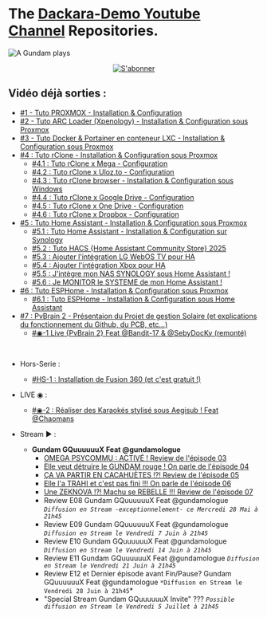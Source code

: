 # The [Dackara-Demo Youtube Channel](https://www.youtube.com/@DackaraDemo) Repositories.
![A Gundam plays](https://github.com/user-attachments/assets/aa72fcc5-6f89-4134-8a33-9daa11de5709)

<p align="center"><a href="https://www.youtube.com/@DackaraDemo">
  <img src="https://github.com/user-attachments/assets/fc61423e-8aa4-47c3-996b-f53c2a6bde5d" alt="S'abonner"/>
</a></p>

## Vidéo déjà sorties :
- [#1 - Tuto PROXMOX - Installation & Configuration](https://github.com/Dackara/Demo/blob/main/Video/%231%20-%20Tuto%20PROXMOX%20-%20Installation%20%26%20Configuration.md)
- [#2 - Tuto ARC Loader (Xpenology) - Installation & Configuration sous Proxmox](https://github.com/Dackara/Demo/blob/main/Video/%232%20-%20Tuto%20ARC%20Loader%20(Xpenology)%20-%20Installation%20%26%20Configuration%20sous%20Proxmox.md)
- [#3 - Tuto Docker & Portainer en conteneur LXC - Installation & Configuration sous Proxmox](https://github.com/Dackara/Demo/blob/main/Video/%233%20-%20Tuto%20Docker%20%26%20Portainer%20en%20conteneur%20LXC%20-%20Installation%20%26%20Configuration%20sous%20Proxmox.md)
- [#4 : Tuto rClone - Installation & Configuration sous Proxmox](https://github.com/Dackara/Demo/blob/main/Video/%234%20-%20Tuto%20rClone%20-%20Installation%20%26%20Configuration%20sous%20Proxmox.md)
  - [#4.1 : Tuto rClone x Mega - Configuration](https://github.com/Dackara/Demo/blob/main/Video/%234.1%20-%20Tuto%20Mount%20Mega%20Cloud%20dans%20rClone%20-%20Configuration%20sous%20Proxmox.md)
  - [#4.2 : Tuto rClone x Uloz.to - Configuration](https://github.com/Dackara/Demo/blob/main/Video/%234.2%20-%20Tuto%20Mount%20Uloz.to%20Cloud%20dans%20rClone%20-%20Configuration%20sous%20Proxmox.md)
  - [#4.3 : Tuto rClone browser - Installation & Configuration sous Windows](https://github.com/Dackara/Demo/blob/main/Video/%234.3%20-%20Tuto%20rClone%20browser%20-%20Installation%20%26%20Configuration%20sous%20Windows.md)
  - [#4.4 : Tuto rClone x Google Drive - Configuration](https://github.com/Dackara/Demo/blob/main/Video/%234.4%20-%20Tuto%20Mount%20Google%20Drive%20dans%20rClone%20-%20Configuration%20sous%20Proxmox.md)
  - [#4.5 : Tuto rClone x One Drive - Configuration](https://github.com/Dackara/Demo/blob/main/Video/%234.5%20-%20Tuto%20Mount%20One%20Drive%20dans%20rClone%20-%20Configuration%20sous%20Proxmox.md)
  - [#4.6 : Tuto rClone x Dropbox - Configuration](https://github.com/Dackara/Demo/blob/main/Video/%234.6%20-%20Tuto%20Mount%20Dropbox%20dans%20rClone%20-%20Configuration%20sous%20Proxmox.md)
- [#5 : Tuto Home Assistant - Installation & Configuration sous Proxmox](https://github.com/Dackara/Demo/blob/main/Video/%235%20-%20Tuto%20Home%20Assistant%20-%20Installation%20%26%20Configuration%20sous%20Proxmox.md)
  - [#5.1 : Tuto Home Assistant - Installation & Configuration sur Synology](https://github.com/Dackara/Demo/blob/main/Video/%235.1%20-%20Tuto%20Home%20Assistant%20-%20Installation%20%26%20Configuration%20sous%20Synology.md)
  - [#5.2 : Tuto HACS {Home Assistant Community Store} 2025](https://youtu.be/IGsWxooA7Ts)
  - [#5.3 : Ajouter l'intégration LG WebOS TV pour HA](https://www.youtube.com/watch?v=NoUqJuz8mNY)
  - [#5.4 : Ajouter l'intégration Xbox pour HA](https://www.youtube.com/watch?v=-kWB0cbgUhc)
  - [#5.5 : J'intègre mon NAS SYNOLOGY sous Home Assistant !](https://www.youtube.com/watch?v=bz7ShhS1NZA)
  - [#5.6 : Je MONITOR le SYSTEME de mon Home Assistant !](https://www.youtube.com/watch?v=8Gi9cTq-2wM)
- [#6 : Tuto ESPHome - Installation & Configuration sous Proxmox](https://youtu.be/50YTn9k1r-o)
  - [#6.1 : Tuto ESPHome - Installation & Configuration sous Home Assistant](https://youtu.be/nZum6s-rQzY)
- [#7 : PvBrain 2 - Présentaion du Projet de gestion Solaire (et explications du fonctionnement du Github, du PCB, etc...)](https://youtu.be/0FxQcrgmYuU)
  - [#◉-1 Live {PvBrain 2} Feat @Bandit-17 & @SebyDocKy (remonté)](https://youtube.com/live/NITEFeAOpwg)

<br/>

- Hors-Serie :
  - [#HS-1 : Installation de Fusion 360 (et c'est gratuit !)](https://youtu.be/IdHVv1cFigA)

- LIVE ◉ :
  - [#◉-2 : Réaliser des Karaokés stylisé sous Aegisub ! Feat @Chaomans](https://youtube.com/live/q5ZAvl7yxN0)

- Stream ► :
  - **Gundam GQuuuuuuX Feat ‪@gundamologue**
    - [OMEGA PSYCOMMU : ACTIVÉ ! Review de l'épisode 03‬](https://youtube.com/live/7tRCCWNYzhE)
    - [Elle veut détruire le GUNDAM rouge ! On parle de l'épisode 04](https://youtube.com/live/I5lGjjEgLHo)
    - [ÇA VA PARTIR EN CACAHUÈTES !?!  Review de l'épisode 05](https://youtube.com/live/L_KJ8yJEYhM)
    - [Elle l'a TRAHI et c'est pas fini !!! On parle de l'épisode 06](https://youtube.com/live/TtAWjBIRA_A)
    - [Une ZEKNOVA !?! Machu se REBELLE !!! Review de l'épisode 07](https://youtube.com/live/wtRqeNBsX8Y)
    - Review E08 Gundam GQuuuuuuX Feat @gundamologue *`Diffusion en Stream -exceptionnelement- ce Mercredi 28 Mai à 21h45`*
    - Review E09 Gundam GQuuuuuuX Feat @gundamologue *`Diffusion en Stream le Vendredi 7 Juin à 21h45`*
    - Review E10 Gundam GQuuuuuuX Feat @gundamologue *`Diffusion en Stream le Vendredi 14 Juin à 21h45`*
    - Review E11 Gundam GQuuuuuuX Feat @gundamologue *`Diffusion en Stream le Vendredi 21 Juin à 21h45`*
    - Review E12 et Dernier épisode avant Fin/Pause? Gundam GQuuuuuuX Feat @gundamologue `*Diffusion en Stream le Vendredi 28 Juin à 21h45`*
    - "Special Stream Gundam GQuuuuuuX Invite" ??? *`Possible diffusion en Stream le Vendredi 5 Juillet à 21h45`*


